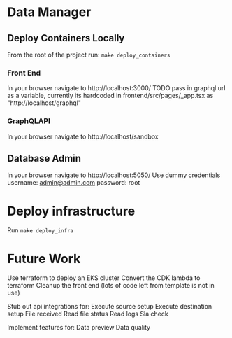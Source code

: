 # Data Manager

## Deploy Containers Locally
From the root of the project run: `make deploy_containers`

### Front End
In your browser navigate to http://localhost:3000/
TODO pass in graphql url as a variable, currently its hardcoded in frontend/src/pages/_app.tsx as "http://localhost/graphql"

### GraphQLAPI
In your browser navigate to http://localhost/sandbox

## Database Admin
In your browser navigate to http://localhost:5050/
Use dummy credentials username: admin@admin.com password: root


# Deploy infrastructure
Run `make deploy_infra`

# Future Work
Use terraform to deploy an EKS cluster
Convert the CDK lambda to terraform
Cleanup the front end (lots of code left from template is not in use)

Stub out api integrations for:
Execute source setup
Execute destination setup
File received
Read file status
Read logs
Sla check

Implement features for:
Data preview
Data quality
